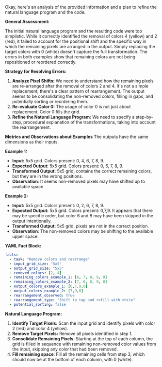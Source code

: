 Okay, here's an analysis of the provided information and a plan to refine the natural language program and the code.

**General Assessment:**

The initial natural language program and the resulting code were too simplistic. While it correctly identified the removal of colors 4 (yellow) and 2 (red), it failed to account for the positional shift and the specific way in which the remaining pixels are arranged in the output. Simply replacing the target colors with 0 (white) doesn't capture the full transformation. The errors in both examples show that remaining colors are not being repositioned or reordered correctly.

**Strategy for Resolving Errors:**

1.  **Analyze Pixel Shifts:** We need to understand how the remaining pixels are re-arranged after the removal of colors 2 and 4. It's not a simple replacement; there's a clear pattern of rearrangement. The output seems to be consolidating the non-removed colors, filling in gaps, and potentially sorting or reordering them.
2.  **Re-evaluate Color 0:** The usage of color 0 is not just about replacement.
    Color 0 fills the grid.
3.  **Refine the Natural Language Program:** We need to specify a step-by-step, procedural explanation of the transformations, taking into account the rearrangement.

**Metrics and Observations about Examples**
The outputs have the same dimensions as their inputs.

**Example 1:**

*   **Input:** 5x5 grid. Colors present: 0, 4, 6, 7, 8, 9.
*   **Expected Output:** 5x5 grid. Colors present: 0, 6, 7, 8, 9.
*   **Transformed Output:** 5x5 grid, contains the correct remaining colors, but they are in the wrong positions.
*   **Observation**: It seems non-removed pixels may have shifted up to available space.

**Example 2:**

*   **Input:** 5x5 grid. Colors present: 0, 2, 6, 7, 8, 9.
*   **Expected Output:** 5x5 grid. Colors present: 0,7,9. It appears that there may be specific order, but color 6 and 8 may have been skipped in the output intentionally.
*   **Transformed Output:** 5x5 grid, pixels are not in the correct position.
*   **Observation**: The non-removed colors may be shifting to the available upper space.

**YAML Fact Block:**


```yaml
facts:
  - task: "Remove colors and rearrange"
  - input_grid_size: "5x5"
  - output_grid_size: "5x5"
  - removed_colors: [2, 4]
  - remaining_colors_example_1: [6, 7, 8, 9, 0]
  - remaining_colors_example_2: [7, 6, 8, 9, 0]
  - output_colors_example_1: [6,7,9,0]
  - output_colors_example_2: [7,9,0]
  - rearrangement_observed: True
  - rearrangement_type: "Shift to top and refill with white"
  - potential_sorting: false

```


**Natural Language Program:**

1.  **Identify Target Pixels:** Scan the input grid and identify pixels with color 2 (red) and color 4 (yellow).
2.  **Remove Target Pixels:** Remove all pixels identified in step 1.
3.  **Consolidate Remaining Pixels**:
    Starting at the top of each column, the grid is filled in sequence with remaining
    non-removed color values from the input, skipping any color that had been removed.
4.  **Fill remaining space**: Fill all the remaining cells from step 3, which should
    now be at the bottom of each column, with 0 (white).


